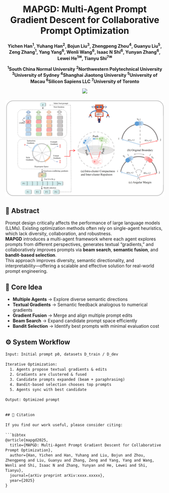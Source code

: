 <div align="center">

<h1> MAPGD: Multi-Agent Prompt Gradient Descent for Collaborative Prompt Optimization </h1>

<h4 align="center"> 

Yichen Han<sup>1</sup>,
Yuhang Han<sup>2</sup>,
Bojun Liu<sup>3</sup>,
Zhengpeng Zhou<sup>4</sup>,
Guanyu Liu<sup>5</sup>,\
Zeng Zhang<sup>1</sup>,
Yang Yang<sup>6</sup>,
Wenli Wang<sup>6</sup>,
Isaac N Shi<sup>6</sup>,
Yunyan Zhang<sup>6</sup>,\
Lewei He<sup>1✉</sup>,
Tianyu Shi<sup>7✉</sup>

<sup>1</sup>South China Normal University
<sup>2</sup>Northwestern Polytechnical University
<sup>3</sup>University of Sydney
<sup>4</sup>Shanghai Jiaotong University
<sup>5</sup>University of Macau
<sup>6</sup>Silicon Sapiens LLC
<sup>7</sup>University of Toronto

<p>
<a href='https://arxiv.org/pdf/xxxx.xxxxx'><img src='https://img.shields.io/badge/Paper-arXiv-red'></a>
</p>

</h4>
</div>
<p align='center'>
<img width="600" alt="image" src='./workflow.png'>
</p>

## 🚀 Abstract
Prompt design critically affects the performance of large language models (LLMs). Existing optimization methods often rely on single-agent heuristics, which lack diversity, collaboration, and robustness.  
**MAPGD** introduces a multi-agent framework where each agent explores prompts from different perspectives, generates textual “gradients,” and collaboratively improves prompts via **beam search**, **semantic fusion**, and **bandit-based selection**.  
This approach improves diversity, semantic directionality, and interpretability—offering a scalable and effective solution for real-world prompt engineering.
## 🧩 Core Idea

- **Multiple Agents** → Explore diverse semantic directions  
- **Textual Gradients** → Semantic feedback analogous to numerical gradients  
- **Gradient Fusion** → Merge and align multiple prompt edits  
- **Beam Search** → Expand candidate prompt space efficiently  
- **Bandit Selection** → Identify best prompts with minimal evaluation cost  
## ⚙️ System Workflow

```text
Input: Initial prompt p0, datasets D_train / D_dev

Iterative Optimization:
  1. Agents propose textual gradients & edits
  2. Gradients are clustered & fused
  3. Candidate prompts expanded (beam + paraphrasing)
  4. Bandit-based selection chooses top prompts
  5. Agents sync with best candidate

Output: Optimized prompt


## 📖 Citation

If you find our work useful, please consider citing:

```bibtex
@article{mapgd2025,
  title={MAPGD: Multi-Agent Prompt Gradient Descent for Collaborative Prompt Optimization},
  author={Han, Yichen and Han, Yuhang and Liu, Bojun and Zhou, Zhengpeng and Liu, Guanyu and Zhang, Zeng and Yang, Yang and Wang, Wenli and Shi, Isaac N and Zhang, Yunyan and He, Lewei and Shi, Tianyu},
  journal={arXiv preprint arXiv:xxxx.xxxxx},
  year={2025}
}

